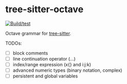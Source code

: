 # tree-sitter-octave

[![Build/test](https://github.com/JannikLassahn/tree-sitter-octave/actions/workflows/ci.yml/badge.svg)](https://github.com/JannikLassahn/tree-sitter-octave/actions/workflows/ci.yml)

Octave grammar for [tree-sitter](https://github.com/tree-sitter/tree-sitter).

TODOs:

- [ ] block comments
- [ ] line continuation operator (...)
- [ ] index/range expression (x{} and i:j:k)
- [ ] advanced numeric types (binary notation, complex)
- [ ] persistent and global variables